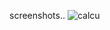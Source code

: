 screenshots..
![calcu](https://user-images.githubusercontent.com/99496645/222446070-71deed50-2fb7-4e35-9686-1e8922f0afb8.jpg)
